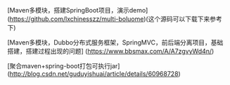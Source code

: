 

[Maven多模块，搭建SpringBoot项目，演示demo]
(https://github.com/lxchinesszz/multi-boluome)(这个源码可以下载下来参考下)

[Maven多模块，Dubbo分布式服务框架，SpringMVC，前后端分离项目，基础搭建，搭建过程出现的问题]
(https://www.bbsmax.com/A/A7zgvyWd4n/)

[聚合maven+spring-boot打包可执行jar]
(http://blog.csdn.net/guduyishuai/article/details/60968728)
